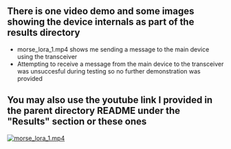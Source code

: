 ## There is one video demo and some images showing the device internals as part of the results directory
- morse_lora_1.mp4 shows me sending a message to the main device using the transceiver
- Attempting to receive a message from the main device to the transceiver was unsuccesful during testing so no further demonstration was provided

## You may also use the youtube link I provided in the parent directory README under the "Results" section or these ones
[![morse_lora_1.mp4]()](https://youtu.be/h2kwZLLiumo)

